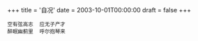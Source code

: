 +++
title = '自况'
date = 2003-10-01T00:00:00
draft = false
+++

```text
空有弦高志  应无子产才
醉眠幽蓟里  呼尔抱琴来
```
